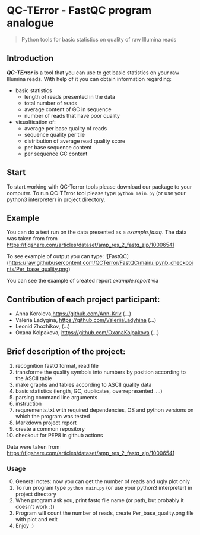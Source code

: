 # QC-TError - FastQC program analogue
> Python tools for basic statistics on quality of raw Illumina reads

## Introduction
*__QC-TError__* is a tool that you can use to get basic statistics on your raw Illumina reads. With help of it you can obtain
information regarding:
* basic statistics
  * length of reads presented in the data
  * total number of reads
  * average content of GC in sequence
  * number of reads that have poor quality
* visualtisation of:
  * average per base quality of reads
  * sequence quality per tile
  * distribution of average read quality score
  * per base sequence content
  * per sequence GC content
 
## Start
To start working with QC-Terror tools please download our package to your computer. To run QC-TError tool please type 
`python main.py` (or use your python3 interpreter) in project directory. 

## Example
You can do a test run on the data presented as a *example.fastq*.  The data was taken from from 
https://figshare.com/articles/dataset/amp_res_2_fastq_zip/10006541

To see example of output you can type:
![FastQC] (https://raw.githubusercontent.com/QCTerror/FastQC/main/.ipynb_checkpoints/Per_base_quality.png)


You can see the example of  created report *example.report* via

## Сontribution of each project participant:

* Anna Koroleva,https://github.com/Ann-Krlv (...)
*  Valeria Ladygina, https://github.com/ValeriiaLadyhina (...)
*  Leonid Zhozhikov, (...)
*  Oxana Kolpakova, https://github.com/OxanaKolpakova (...)

## Brief description of the project:
1. recognition fastQ format, read file
2. transforme the quality symbols into numbers by position according to the ASCII table
3. make graphs and tables according to ASCII quality data
4. basic statistics (length, GC, duplicates, overrepresented ....)
5. parsing command line arguments
6. instruction
7. requrements.txt with required dependencies, OS and python versions on which the program was tested
8. Markdown project report
9. create a common repository
10. checkout for PEP8 in github actions

Data were taken from https://figshare.com/articles/dataset/amp_res_2_fastq_zip/10006541

### Usage
0. General notes: now you can get the number of reads and ugly plot only
1. To run program type `python main.py` (or use your python3 interpreter) in project directory
2. When program ask you, print fastq file name (or path, but probably it doesn't work :))
3. Program will count the number of reads, create Per_base_quality.png file with plot and exit
4. Enjoy :)

